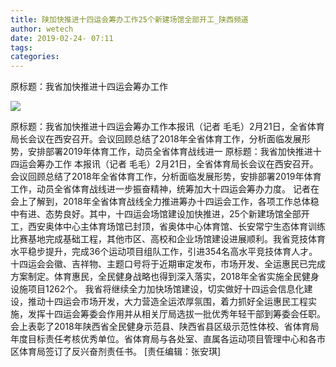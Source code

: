 ```yaml
---
title: 陕加快推进十四运会筹办工作25个新建场馆全部开工_陕西频道
author: wetech
date: 2019-02-24- 07:11
tags: 
categories: 
---
```

原标题：我省加快推进十四运会筹办工作
<!-- more -->
                
<img align="center" border="0" src="http://p2.ifengimg.com/a/2016/0810/204c433878d5cf9size1_w16_h16.png" />
                
            
原标题：我省加快推进十四运会筹办工作本报讯（记者 毛毛）2月21日，全省体育局长会议在西安召开。会议回顾总结了2018年全省体育工作，分析面临发展形势，安排部署2019年体育工作，动员全省体育战线进一
原标题：我省加快推进十四运会筹办工作
本报讯（记者 毛毛）2月21日，全省体育局长会议在西安召开。会议回顾总结了2018年全省体育工作，分析面临发展形势，安排部署2019年体育工作，动员全省体育战线进一步振奋精神，统筹加大十四运会筹办力度。
记者在会上了解到，2018年全省体育战线全力推进筹办十四运会工作，各项工作总体稳中有进、态势良好。其中，十四运会场馆建设加快推进，25个新建场馆全部开工，西安奥体中心主体育场馆已封顶，省奥体中心体育馆、长安常宁生态体育训练比赛基地完成基础工程，其他市区、高校和企业场馆建设进展顺利。我省竞技体育水平稳步提升，完成36个运动项目组队工作，引进354名高水平竞技体育人才。十四运会会徽、吉祥物、主题口号将于近期审定发布，市场开发、全运惠民已完成方案制定。体育惠民，全民健身战略也得到深入落实，2018年全省实施全民健身设施项目1262个。
我省将继续全力加快场馆建设，切实做好十四运会信息化建设，推动十四运会市场开发，大力营造全运浓厚氛围，着力抓好全运惠民工程实施，发挥十四运会筹委会作用并从相关厅局选拔一批优秀年轻干部到筹委会任职。
会上表彰了2018年陕西省全民健身示范县、陕西省县区级示范性体校、省体育局年度目标责任考核优秀单位。省体育局与各处室、直属各运动项目管理中心和各市区体育局签订了反兴奋剂责任书。
[责任编辑：张安琪]
            
